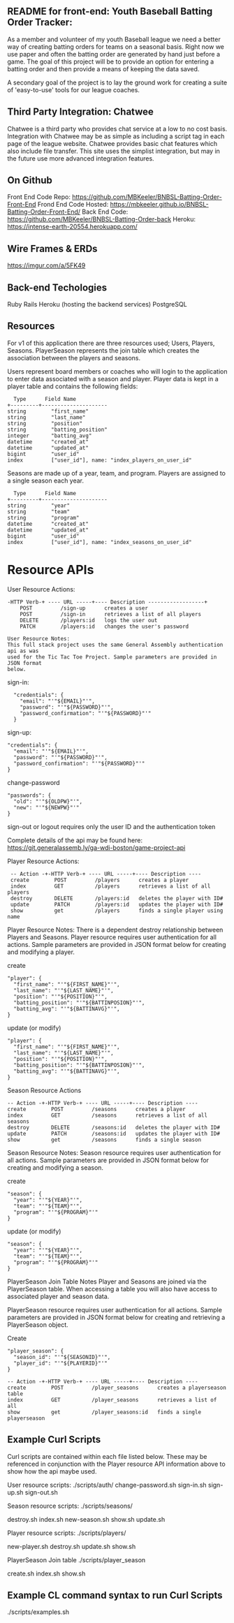 ## README for front-end: Youth Baseball Batting Order Tracker:

As a member and volunteer of my youth Baseball league we need a better way of
creating batting orders for teams on a seasonal basis.  Right now we use
paper and often the batting order are generated by hand just before a game.
The goal of this project will be to provide an option for entering a batting order
and then provide a means of keeping the data saved.

A secondary goal of the project is to lay the ground work for creating a suite
of 'easy-to-use' tools for our league coaches.

## Third Party Integration: Chatwee
Chatwee is a third party who provides chat service at a low to no cost basis.
Integration with Chatwee may be as simple as including a script tag in each
page of the league website.  Chatwee provides basic chat features which also
include file transfer.  This site uses the simplist integration, but may in the
future use more advanced integration features.

## On Github
Front End Code Repo: https://github.com/MBKeeler/BNBSL-Batting-Order-Front-End
Frond End Code Hosted: https://mbkeeler.github.io/BNBSL-Batting-Order-Front-End/
Back End Code: https://github.com/MBKeeler/BNBSL-Batting-Order-back
Heroku: https://intense-earth-20554.herokuapp.com/

## Wire Frames & ERDs
https://imgur.com/a/5FK49

## Back-end Techologies
  Ruby
  Rails
  Heroku (hosting the backend services)
  PostgreSQL

## Resources
For v1 of this application there are three resources used;  Users, Players, Seasons.
PlayerSeason represents the join table which creates the association between the
players and seasons.

Users represent board members or coaches who will login to the application to enter data
associated with a season and player.  Player data is kept in a player table and contains
the following fields:

```
  Type      Field Name
+---------+---------------------
string        "first_name"
string        "last_name"
string        "position"
string        "batting_position"
integer       "batting_avg"
datetime      "created_at"
datetime      "updated_at"
bigint        "user_id"
index         ["user_id"], name: "index_players_on_user_id"
```

Seasons are made up of a year, team, and program.  Players are assigned to a
single season each year.

```
  Type      Field Name
+---------+---------------------
string        "year"
string        "team"
string        "program"
datetime      "created_at"
datetime      "updated_at"
bigint        "user_id"
index         ["user_id"], name: "index_seasons_on_user_id"
```


# Resource APIs
User Resource Actions:
```
-HTTP Verb-+ ---- URL -----+---- Description ------------------+
    POST         /sign-up      creates a user
    POST         /sign-in      retrieves a list of all players
    DELETE       /players:id   logs the user out
    PATCH        /players:id   changes the user's password

User Resource Notes:
This full stack project uses the same General Assembly authentication api as was
used for the Tic Tac Toe Project. Sample parameters are provided in JSON format
below.
```

sign-in:
```
  "credentials": {
    "email": "'"${EMAIL}"'",
    "password": "'"${PASSWORD}"'",
    "password_confirmation": "'"${PASSWORD}"'"
  }
```
sign-up:
```
"credentials": {
  "email": "'"${EMAIL}"'",
  "password": "'"${PASSWORD}"'",
  "password_confirmation": "'"${PASSWORD}"'"
}
```
change-password
```
"passwords": {
  "old": "'"${OLDPW}"'",
  "new": "'"${NEWPW}"'"
}
```
sign-out or logout requires only the user ID and the authentication token

Complete details of the api may be found here: https://git.generalassemb.ly/ga-wdi-boston/game-project-api

Player Resource Actions:
```
 -- Action -+-HTTP Verb-+ ---- URL -----+---- Description ----
 create        POST         /players      creates a player
 index         GET          /players      retrieves a list of all players
 destroy       DELETE       /players:id   deletes the player with ID#
 update        PATCH        /players:id   updates the player with ID#
 show          get          /players      finds a single player using name
```
Player Resource Notes:
There is a dependent destroy relationship between Players and Seasons.
Player resource requires user authentication for all actions.
Sample parameters are provided in JSON format below for creating and modifying
a player.

create
```
"player": {
  "first_name": "'"${FIRST_NAME}"'",
  "last_name": "'"${LAST_NAME}"'",
  "position": "'"${POSITION}"'",
  "batting_position": "'"${BATTINPOSION}"'",
  "batting_avg": "'"${BATTINAVG}"'",
}
```
update (or modify)
```
"player": {
  "first_name": "'"${FIRST_NAME}"'",
  "last_name": "'"${LAST_NAME}"'",
  "position": "'"${POSITION}"'",
  "batting_position": "'"${BATTINPOSION}"'",
  "batting_avg": "'"${BATTINAVG}"'",
}
```
Season Resource Actions

```
-- Action -+-HTTP Verb-+ ---- URL -----+---- Description ----
create        POST         /seasons      creates a player
index         GET          /seasons      retrieves a list of all seasons
destroy       DELETE       /seasons:id   deletes the player with ID#
update        PATCH        /seasons:id   updates the player with ID#
show          get          /seasons      finds a single season
```
Season Resource Notes:
Season resource requires user authentication for all actions. Sample parameters
are provided in JSON format below for creating and modifying a season.

create
```
"season": {
  "year": "'"${YEAR}"'",
  "team": "'"${TEAM}"'",
  "program": "'"${PROGRAM}"'"
}
```
update (or modify)
```
"season": {
  "year": "'"${YEAR}"'",
  "team": "'"${TEAM}"'",
  "program": "'"${PROGRAM}"'"
}
```

PlayerSeason Join Table Notes
Player and Seasons are joined via the PlayerSeason table. When accessing a table
you will also have access to associated player and season data.

PlayerSeason resource requires user authentication for all actions. Sample parameters
are provided in JSON format below for creating and retrieving a PlayerSeason
object.

Create
```
"player_season": {
  "season_id": "'"${SEASONID}"'",
  "player_id": "'"${PLAYERID}"'"
}
```

```
-- Action -+-HTTP Verb-+ ---- URL -----+---- Description ----
create        POST         /player_seasons      creates a playerseason table
index         GET          /player_seasons      retrieves a list of all
show          get          /player_seasons:id   finds a single playerseason
```

## Example Curl Scripts
Curl scripts are contained within each file listed below.  These may be
referenced in conjunction with the Player resource API information above to
show how the api maybe used.

User resource scripts:
./scripts/auth/
  change-password.sh
  sign-in.sh
  sign-up.sh
  sign-out.sh

Season resource scripts:
./scripts/seasons/

  destroy.sh
  index.sh
  new-season.sh
  show.sh
  update.sh

Player resource scripts:
./scripts/players/

  new-player.sh
  destroy.sh
  update.sh
  show.sh

PlayerSeason Join table
./scripts/player_season

  create.sh
  index.sh
  show.sh

## Example CL command syntax to run Curl Scripts

./scripts/examples.sh
